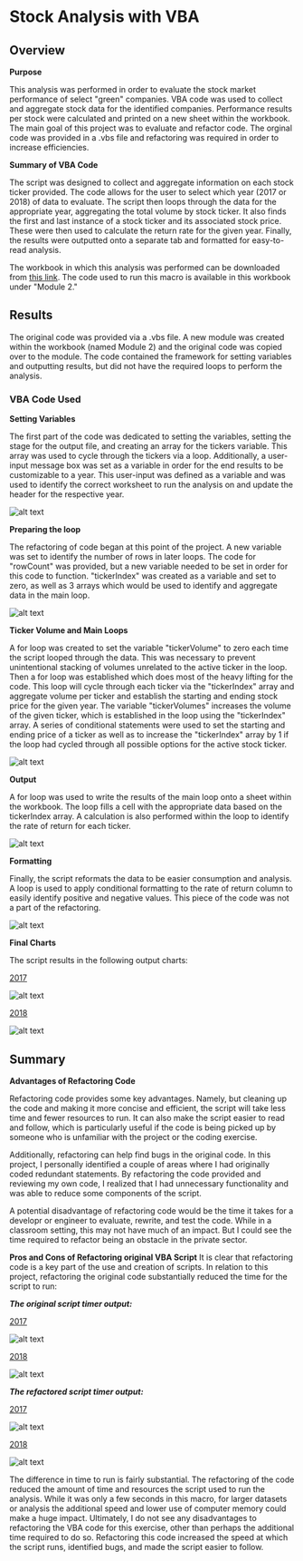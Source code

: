 # Stock Analysis with VBA 
## Overview

**Purpose**

This analysis was performed in order to evaluate the stock market performance of select "green" companies. VBA code was used to collect and aggregate stock data for the identified companies. Performance results per stock were calculated and printed on a new sheet within the workbook. The main goal of this project was to evaluate and refactor code. The orginal code was provided in a .vbs file and refactoring was required in order to increase efficiencies.

**Summary of VBA Code**

The script was designed to collect and aggregate information on each stock ticker provided. The code allows for the user to select which year (2017 or 2018) of data to evaluate. The script then loops through the data for the appropriate year, aggregating the total volume by stock ticker. It also finds the first and last instance of a stock ticker and its associated stock price. These were then used to calculate the return rate for the given year. Finally, the results were outputted onto a separate tab and formatted for easy-to-read analysis.

The workbook in which this analysis was performed can be downloaded from [this link](Challenge/VBA_Challenge.xlsm). The code used to run this macro is available in this workbook under "Module 2."

## Results

The original code was provided via a .vbs file. A new module was created within the workbook (named Module 2) and the original code was copied over to the module. The code contained the framework for setting variables and outputting results, but did not have the required loops to perform the analysis.

### VBA Code Used

**Setting Variables**

The first part of the code was dedicated to setting the variables, setting the stage for the output file, and creating an array for the tickers variable. This array was used to cycle through the tickers via a loop. Additionally, a user-input message box was set as a variable in order for the end results to be customizable to a year. This user-input was defined as a variable and was used to identify the correct worksheet to run the analysis on and update the header for the respective year.

![alt text](https://github.com/sever1sd/stock_analysis/blob/5d38201dbd908dda525fc394eb194cd5cef9a8bd/Challenge/Resources/Code%20sets%20variable.png)

**Preparing the loop**

The refactoring of code began at this point of the project. A new variable was set to identify the number of rows in later loops. The code for "rowCount" was provided, but a new variable needed to be set in order for this code to function. "tickerIndex" was created as a variable and set to zero, as well as 3 arrays which would be used to identify and aggregate data in the main loop.

![alt text](https://github.com/sever1sd/stock_analysis/blob/5d38201dbd908dda525fc394eb194cd5cef9a8bd/Challenge/Resources/Code%20preps%20loop.png)

**Ticker Volume and Main Loops**

A for loop was created to set the variable "tickerVolume" to zero each time the script looped through the data. This was necessary to prevent unintentional stacking of volumes unrelated to the active ticker in the loop. Then a for loop was established which does most of the heavy lifting for the code. This loop will cycle through each ticker via the "tickerIndex" array and aggregate volume per ticker and establish the starting and ending stock price for the given year. The variable "tickerVolumes" increases the volume of the given ticker, which is established in the loop using the "tickerIndex" array. A series of conditional statements were used to set the starting and ending price of a ticker as well as to increase the "tickerIndex" array by 1 if the loop had cycled through all possible options for the active stock ticker.

![alt text](https://github.com/sever1sd/stock_analysis/blob/e6293ea5b9be4f86a79448f653b80bca8a7dd834/Challenge/Resources/Code%20volumes%20Reset%20and%20Main%20loopv1.4.png)

**Output**

A for loop was used to write the results of the main loop onto a sheet within the workbook. The loop fills a cell with the appropriate data based on the tickerIndex array. A calculation is also performed within the loop to identify the rate of return for each ticker. 

![alt text](https://github.com/sever1sd/stock_analysis/blob/e6293ea5b9be4f86a79448f653b80bca8a7dd834/Challenge/Resources/Code%20Output%20loop.png)

**Formatting**

Finally, the script reformats the data to be easier consumption and analysis. A loop is used to apply conditional formatting to the rate of return column to easily identify positive and negative values. This piece of the code was not a part of the refactoring.

![alt text](https://github.com/sever1sd/stock_analysis/blob/e6293ea5b9be4f86a79448f653b80bca8a7dd834/Challenge/Resources/Code%20Formatting.png)

**Final Charts**

The script results in the following output charts:

  <ins>2017<ins>
  
![alt text](https://github.com/sever1sd/stock_analysis/blob/e6293ea5b9be4f86a79448f653b80bca8a7dd834/Challenge/Resources/2017%20Stock%20Analysis%20Results.png)

  <ins>2018<ins>
  
![alt text](https://github.com/sever1sd/stock_analysis/blob/e6293ea5b9be4f86a79448f653b80bca8a7dd834/Challenge/Resources/2018%20Stock%20Analysis%20Results.png)

## Summary
**Advantages of Refactoring Code**

Refactoring code provides some key advantages. Namely, but cleaning up the code and making it more concise and efficient, the script will take less time and fewer resources to run. It can also make the script easier to read and follow, which is particularly useful if the code is being picked up by someone who is unfamiliar with the project or the coding exercise. 
 
 Additionally, refactoring can help find bugs in the original code. In this project, I personally identified a couple of areas where I had originally coded redundant statements. By refactoring the code provided and reviewing my own code, I realized that I had unnecessary functionality and was able to reduce some components of the script.

A potential disadvantage of refactoring code would be the time it takes for a developr or engineer to evaluate, rewrite, and test the code. While in a classroom setting, this may not have much of an impact. But I could see the time required to refactor being an obstacle in the private sector. 
    
 **Pros and Cons of Refactoring original VBA Script**
 It is clear that refactoring code is a key part of the use and creation of scripts. In relation to this project, refactoring the original code substantially reduced the time for the script to run:
    
 ***The original script timer output:***

  <ins>2017<ins>

![alt text](https://github.com/sever1sd/stock_analysis/blob/e6293ea5b9be4f86a79448f653b80bca8a7dd834/Challenge/Resources/2017%20Original%20Stock%20Analysis%20Script.png)
  
  <ins>2018<ins>
  
![alt text](https://github.com/sever1sd/stock_analysis/blob/e6293ea5b9be4f86a79448f653b80bca8a7dd834/Challenge/Resources/2018%20Original%20Stock%20Analysis%20Script.png)

 ***The refactored script timer output:***

  <ins>2017<ins>

![alt text](https://github.com/sever1sd/stock_analysis/blob/466ab2d895d1618b7a61304b2f4ca379ea2ea5ca/Challenge/Resources/VBA_Challenge_2017.png)
  
  <ins>2018<ins>
  
![alt text](https://github.com/sever1sd/stock_analysis/blob/466ab2d895d1618b7a61304b2f4ca379ea2ea5ca/Challenge/Resources/VBA_Challenge_2018.png)
    
 The difference in time to run is fairly substantial. The refactoring of the code reduced the amount of time and resources the script used to run the analysis. While it was only a few seconds in this macro, for larger datasets or analysis the additional speed and lower use of computer memory could make a huge impact. Ultimately, I do not see any disadvantages to refactoring the VBA code for this exercise, other than perhaps the additional time required to do so. Refactoring this code increased the speed at which the script runs, identified bugs, and made the script easier to follow.
    


